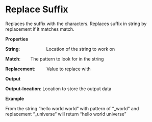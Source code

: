 # Replace Suffix

Replaces the suffix with the characters. Replaces suffix in string by replacement if it matches match.

 **Properties**
 

**String**:                     Location of the string to work on

**Match**:                     The pattern to look for in the string

**Replacement**:         Value to replace with

 **Output**
 

**Output-location**: Location to store the output data

**Example**

From the string “hello world world” with pattern of “_world” and replacement “_universe“ will return “hello world universe”